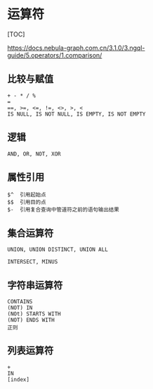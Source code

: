 # 运算符

[TOC]

<https://docs.nebula-graph.com.cn/3.1.0/3.ngql-guide/5.operators/1.comparison/>

## 比较与赋值

```text
+ - * / %
=
==, >=, <=, !=, <>, >, <
IS NULL, IS NOT NULL, IS EMPTY, IS NOT EMPTY
```

## 逻辑

```text
AND, OR, NOT, XOR
```

## 属性引用

```text
$^  引用起始点
$$  引用目的点
$-  引用复合查询中管道符之前的语句输出结果
```

## 集合运算符

```text
UNION, UNION DISTINCT, UNION ALL

INTERSECT, MINUS
```

## 字符串运算符

```text
CONTAINS
(NOT) IN
(NOt) STARTS WITH
(NOT) ENDS WITH
正则
```

## 列表运算符

```text
+
IN
[index]
```
